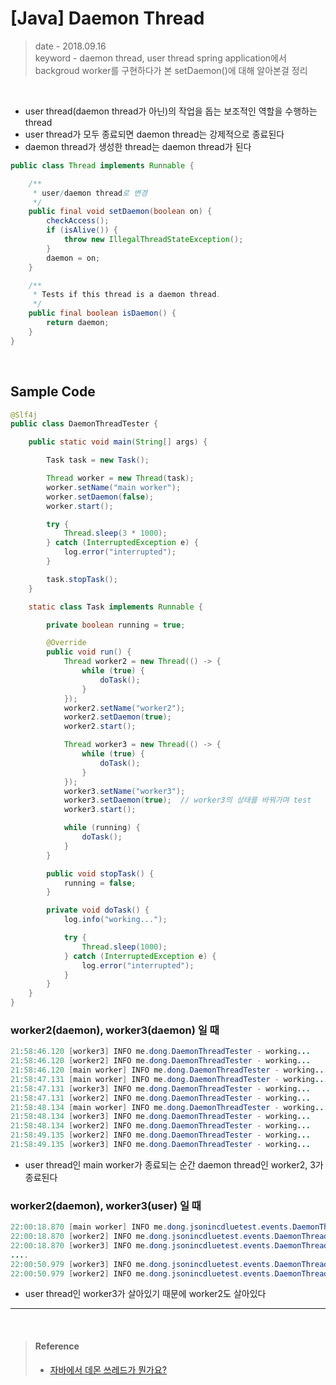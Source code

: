 # [Java] Daemon Thread
> date - 2018.09.16  
> keyword - daemon thread, user thread
> spring application에서 backgroud worker를 구현하다가 본 setDaemon()에 대해 알아본걸 정리  

<br>

* user thread(daemon thread가 아닌)의 작업을 돕는 보조적인 역할을 수행하는 thread
* user thread가 모두 종료되면 daemon thread는 강제적으로 종료된다
* daemon thread가 생성한 thread는 daemon thread가 된다

```java
public class Thread implements Runnable {

    /**
     * user/daemon thread로 변경
     */
    public final void setDaemon(boolean on) {
        checkAccess();
        if (isAlive()) {
            throw new IllegalThreadStateException();
        }
        daemon = on;
    }

    /**
     * Tests if this thread is a daemon thread.
     */
    public final boolean isDaemon() {
        return daemon;
    }
}
```

<br>

## Sample Code
```java
@Slf4j
public class DaemonThreadTester {

    public static void main(String[] args) {

        Task task = new Task();

        Thread worker = new Thread(task);
        worker.setName("main worker");
        worker.setDaemon(false);
        worker.start();

        try {
            Thread.sleep(3 * 1000);
        } catch (InterruptedException e) {
            log.error("interrupted");
        }

        task.stopTask();
    }

    static class Task implements Runnable {

        private boolean running = true;

        @Override
        public void run() {
            Thread worker2 = new Thread(() -> {
                while (true) {
                    doTask();
                }
            });
            worker2.setName("worker2");
            worker2.setDaemon(true);
            worker2.start();

            Thread worker3 = new Thread(() -> {
                while (true) {
                    doTask();
                }
            });
            worker3.setName("worker3");
            worker3.setDaemon(true);  // worker3의 상태를 바꿔가며 test
            worker3.start();

            while (running) {
                doTask();
            }
        }

        public void stopTask() {
            running = false;
        }

        private void doTask() {
            log.info("working...");

            try {
                Thread.sleep(1000);
            } catch (InterruptedException e) {
                log.error("interrupted");
            }
        }
    }
}
```

### worker2(daemon), worker3(daemon) 일 때
```java
21:58:46.120 [worker3] INFO me.dong.DaemonThreadTester - working...
21:58:46.120 [worker2] INFO me.dong.DaemonThreadTester - working...
21:58:46.120 [main worker] INFO me.dong.DaemonThreadTester - working...
21:58:47.131 [main worker] INFO me.dong.DaemonThreadTester - working...
21:58:47.131 [worker3] INFO me.dong.DaemonThreadTester - working...
21:58:47.131 [worker2] INFO me.dong.DaemonThreadTester - working...
21:58:48.134 [main worker] INFO me.dong.DaemonThreadTester - working...
21:58:48.134 [worker3] INFO me.dong.DaemonThreadTester - working...
21:58:48.134 [worker2] INFO me.dong.DaemonThreadTester - working...
21:58:49.135 [worker2] INFO me.dong.DaemonThreadTester - working...
21:58:49.135 [worker3] INFO me.dong.DaemonThreadTester - working...
```
* user thread인 main worker가 종료되는 순간 daemon thread인 worker2, 3가 종료된다

### worker2(daemon), worker3(user) 일 때
```java
22:00:18.870 [main worker] INFO me.dong.jsonincdluetest.events.DaemonThreadTester - working...
22:00:18.870 [worker2] INFO me.dong.jsonincdluetest.events.DaemonThreadTester - working...
22:00:18.870 [worker3] INFO me.dong.jsonincdluetest.events.DaemonThreadTester - working...
....
22:00:50.979 [worker3] INFO me.dong.jsonincdluetest.events.DaemonThreadTester - working...
22:00:50.979 [worker2] INFO me.dong.jsonincdluetest.events.DaemonThreadTester - working...
```
* user thread인 worker3가 살아있기 때문에 worker2도 살아있다

---

<br>

> #### Reference
> * [자바에서 데몬 쓰레드가 뭔가요?](https://hashcode.co.kr/questions/209/%EC%9E%90%EB%B0%94%EC%97%90%EC%84%9C-%EB%8D%B0%EB%AA%AC-%EC%93%B0%EB%A0%88%EB%93%9C%EA%B0%80-%EB%AD%94%EA%B0%80%EC%9A%94)

